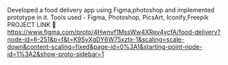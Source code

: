 Developed a food delivery app using Figma,photoshop and implemented prototype in it.
Tools used - Figma, Photoshop, PicsArt, Iconify,Freepik
PROJECT LINK 🔗
https://www.figma.com/proto/4Hwnvf1MssWw4XRev4ycfA/food-delivery?node-id=6-251&p=f&t=K9SyXgDY6W75xztx-1&scaling=scale-down&content-scaling=fixed&page-id=0%3A1&starting-point-node-id=1%3A2&show-proto-sidebar=1
